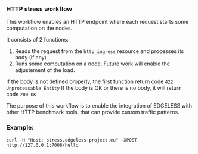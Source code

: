 ### HTTP stress workflow

This workflow enables an HTTP endpoint where each request starts some computation on the nodes.

It consists of 2 functions:
1. Reads the request from the `http_ingress` resource and processes its body (if any)
2. Runs some computation on a node. Future work will enable the adjustement of the load.

If the body is not defined properly, the first function return code `422 Unprocessable Entity`
If the body is OK or there is no body, it will return code `200 OK`


The purpose of this workflow is to enable the integration of EDGELESS with other HTTP benchmark tools, that can provide custom traffic patterns.

### Example:

```
curl -H "Host: stress.edgeless-project.eu" -XPOST http://127.0.0.1:7008/hello
```
